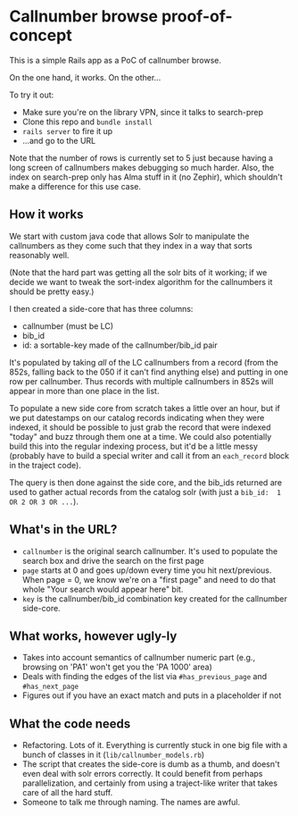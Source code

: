 # Callnumber browse proof-of-concept

This is a simple Rails app as a PoC of callnumber browse.

On the one hand, it works. On the other...

To try it out:

* Make sure you're on the library VPN, since it talks to search-prep
* Clone this repo and `bundle install`
* `rails server` to fire it up
* ...and go to the URL

Note that the number of rows is currently set to 5 just because having
a long screen of callnumbers makes debugging so much harder. Also, the 
index on search-prep only has Alma stuff in it (no Zephir), which 
shouldn't make a difference for this use case. 

## How it works

We start with custom java code that allows Solr to manipulate the 
callnumbers as they come such that they index in a way that sorts 
reasonably well. 

(Note that the hard part was getting all the solr bits of it working; if 
we decide we want to tweak the sort-index algorithm for the callnumbers it 
should be pretty easy.)

I then created a side-core that has three columns:
  * callnumber (must be LC)
  * bib_id
  * id: a sortable-key made of the callnumber/bib_id pair

It's populated by taking _all_ of the LC callnumbers from a record (from 
the 852s, falling back to the 050 if it can't find anything else) and 
putting in one row per callnumber. Thus records with multiple callnumbers 
in 852s will appear in more than one place in the list.

To populate a new side core from scratch takes a little over an hour, but 
if we 
put datestamps on our catalog records indicating when they were indexed, 
it should be possible to just grab the record that were indexed "today" and 
buzz through them one at a time. We could also potentially build this into 
the regular indexing process, but it'd be a little messy (probably have to 
build a special writer and call it from an `each_record` block in the 
traject code). 

The query is then done against the side core, and the bib_ids returned are 
used to gather actual records from the catalog solr (with just a `bib_id: 
1 OR 2 OR 3 OR ...`). 

## What's in the URL?

* `callnumber` is the original search callnumber. It's used to populate 
  the search box and drive the search on the first page
* `page` starts at 0 and goes up/down every time you hit next/previous. 
  When page = 0, we know we're on a "first page" and need to do that whole 
  "Your search would appear here" bit.
* `key` is the callnumber/bib_id combination key created for the 
  callnumber side-core. 

## What works, however ugly-ly

* Takes into account semantics of callnumber numeric part (e.g., browsing 
  on 'PA1' won't get you the 'PA 1000' area)
* Deals with finding the edges of the list via `#has_previous_page` and
  `#has_next_page`
* Figures out if you have an exact match and puts in a placeholder if not

## What the code needs

* Refactoring. Lots of it. Everything is currently stuck in one big file 
  with a bunch of classes in it (`lib/callnumber_models.rb`)
* The script that creates the side-core is dumb as a thumb, and doesn't 
  even deal with solr errors correctly. It could benefit from perhaps 
  parallelization, and certainly from using a traject-like writer that 
  takes care of all the hard stuff. 
* Someone to talk me through naming. The names are awful.